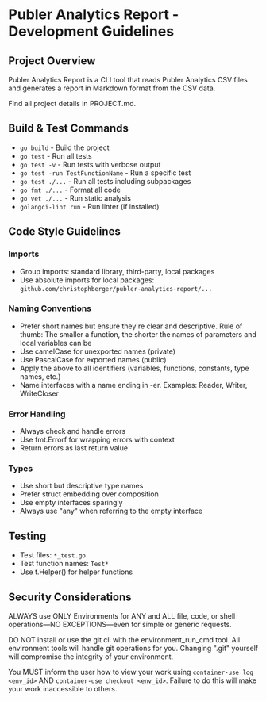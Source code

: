 # Publer Analytics Report - Development Guidelines

## Project Overview

Publer Analytics Report is a CLI tool that reads Publer Analytics CSV files and generates a report in Markdown format from the CSV data.

Find all project details in PROJECT.md.

## Build & Test Commands

- `go build` - Build the project
- `go test` - Run all tests
- `go test -v` - Run tests with verbose output
- `go test -run TestFunctionName` - Run a specific test
- `go test ./...` - Run all tests including subpackages
- `go fmt ./...` - Format all code
- `go vet ./...` - Run static analysis
- `golangci-lint run` - Run linter (if installed)


## Code Style Guidelines

### Imports

- Group imports: standard library, third-party, local packages
- Use absolute imports for local packages: `github.com/christophberger/publer-analytics-report/...`

### Naming Conventions

- Prefer short names but ensure they're clear and descriptive. Rule of thumb: The smaller a function, the shorter the names of parameters and local variables can be
- Use camelCase for unexported names (private)
- Use PascalCase for exported names (public)
- Apply the above to all identifiers (variables, functions, constants, type names, etc.)
- Name interfaces with a name ending in -er. Examples: Reader, Writer, WriteCloser
 

### Error Handling

- Always check and handle errors
- Use fmt.Errorf for wrapping errors with context
- Return errors as last return value


### Types

- Use short but descriptive type names
- Prefer struct embedding over composition
- Use empty interfaces sparingly
- Always use "any" when referring to the empty interface


## Testing

- Test files: `*_test.go`
- Test function names: `Test*`
- Use t.Helper() for helper functions


## Security Considerations

ALWAYS use ONLY Environments for ANY and ALL file, code, or shell operations—NO EXCEPTIONS—even for simple or generic requests.

DO NOT install or use the git cli with the environment_run_cmd tool. All environment tools will handle git operations for you. Changing ".git" yourself will compromise the integrity of your environment.

You MUST inform the user how to view your work using `container-use log <env_id>` AND `container-use checkout <env_id>`. Failure to do this will make your work inaccessible to others.
